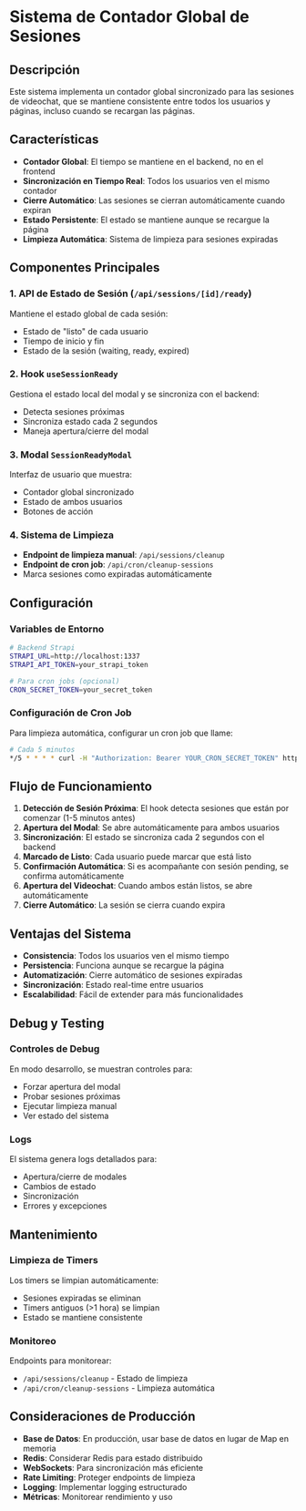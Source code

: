 # Sistema de Contador Global de Sesiones

## Descripción

Este sistema implementa un contador global sincronizado para las sesiones de videochat, que se mantiene consistente entre todos los usuarios y páginas, incluso cuando se recargan las páginas.

## Características

- **Contador Global**: El tiempo se mantiene en el backend, no en el frontend
- **Sincronización en Tiempo Real**: Todos los usuarios ven el mismo contador
- **Cierre Automático**: Las sesiones se cierran automáticamente cuando expiran
- **Estado Persistente**: El estado se mantiene aunque se recargue la página
- **Limpieza Automática**: Sistema de limpieza para sesiones expiradas

## Componentes Principales

### 1. API de Estado de Sesión (`/api/sessions/[id]/ready`)

Mantiene el estado global de cada sesión:
- Estado de "listo" de cada usuario
- Tiempo de inicio y fin
- Estado de la sesión (waiting, ready, expired)

### 2. Hook `useSessionReady`

Gestiona el estado local del modal y se sincroniza con el backend:
- Detecta sesiones próximas
- Sincroniza estado cada 2 segundos
- Maneja apertura/cierre del modal

### 3. Modal `SessionReadyModal`

Interfaz de usuario que muestra:
- Contador global sincronizado
- Estado de ambos usuarios
- Botones de acción

### 4. Sistema de Limpieza

- **Endpoint de limpieza manual**: `/api/sessions/cleanup`
- **Endpoint de cron job**: `/api/cron/cleanup-sessions`
- Marca sesiones como expiradas automáticamente

## Configuración

### Variables de Entorno

```bash
# Backend Strapi
STRAPI_URL=http://localhost:1337
STRAPI_API_TOKEN=your_strapi_token

# Para cron jobs (opcional)
CRON_SECRET_TOKEN=your_secret_token
```

### Configuración de Cron Job

Para limpieza automática, configurar un cron job que llame:

```bash
# Cada 5 minutos
*/5 * * * * curl -H "Authorization: Bearer YOUR_CRON_SECRET_TOKEN" https://your-domain.com/api/cron/cleanup-sessions
```

## Flujo de Funcionamiento

1. **Detección de Sesión Próxima**: El hook detecta sesiones que están por comenzar (1-5 minutos antes)
2. **Apertura del Modal**: Se abre automáticamente para ambos usuarios
3. **Sincronización**: El estado se sincroniza cada 2 segundos con el backend
4. **Marcado de Listo**: Cada usuario puede marcar que está listo
5. **Confirmación Automática**: Si es acompañante con sesión pending, se confirma automáticamente
6. **Apertura del Videochat**: Cuando ambos están listos, se abre automáticamente
7. **Cierre Automático**: La sesión se cierra cuando expira

## Ventajas del Sistema

- **Consistencia**: Todos los usuarios ven el mismo tiempo
- **Persistencia**: Funciona aunque se recargue la página
- **Automatización**: Cierre automático de sesiones expiradas
- **Sincronización**: Estado real-time entre usuarios
- **Escalabilidad**: Fácil de extender para más funcionalidades

## Debug y Testing

### Controles de Debug

En modo desarrollo, se muestran controles para:
- Forzar apertura del modal
- Probar sesiones próximas
- Ejecutar limpieza manual
- Ver estado del sistema

### Logs

El sistema genera logs detallados para:
- Apertura/cierre de modales
- Cambios de estado
- Sincronización
- Errores y excepciones

## Mantenimiento

### Limpieza de Timers

Los timers se limpian automáticamente:
- Sesiones expiradas se eliminan
- Timers antiguos (>1 hora) se limpian
- Estado se mantiene consistente

### Monitoreo

Endpoints para monitorear:
- `/api/sessions/cleanup` - Estado de limpieza
- `/api/cron/cleanup-sessions` - Limpieza automática

## Consideraciones de Producción

- **Base de Datos**: En producción, usar base de datos en lugar de Map en memoria
- **Redis**: Considerar Redis para estado distribuido
- **WebSockets**: Para sincronización más eficiente
- **Rate Limiting**: Proteger endpoints de limpieza
- **Logging**: Implementar logging estructurado
- **Métricas**: Monitorear rendimiento y uso 